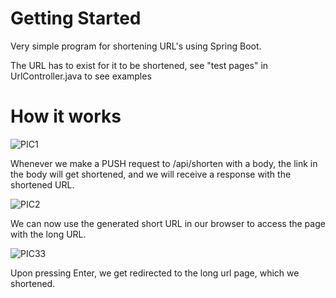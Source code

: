 # Getting Started

Very simple program for shortening URL's using Spring Boot.

The URL has to exist for it to be shortened, see "test pages" in UrlController.java to see examples

# How it works

![PIC1](https://user-images.githubusercontent.com/48063901/60032526-0b9c2c80-96a7-11e9-98be-16fcf8ab69e8.png)

Whenever we make a PUSH request to /api/shorten with a body, the link in the body will get shortened, and we will receive a response with the shortened URL.

![PIC2](https://user-images.githubusercontent.com/48063901/60012877-56a14a00-967d-11e9-90af-c4c233135bb6.PNG)

We can now use the generated short URL in our browser to access the page with the long URL.

![PIC33](https://user-images.githubusercontent.com/48063901/60012878-56a14a00-967d-11e9-9f1d-90f700d6748b.PNG)

Upon pressing Enter, we get redirected to the long url page, which we shortened.
